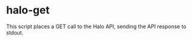 halo-get
========

This script places a GET call to the Halo API, sending the API response to stdout.
